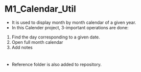 # M1_Calendar_Util
* It is used to display month by month calendar of a given year.
* In this Calender project, 3-important operations are done:
1. Find the day corresponding to a given date.
2. Open full month calendar
3. Add notes 

#
* Reference folder is also added to repository.
#
